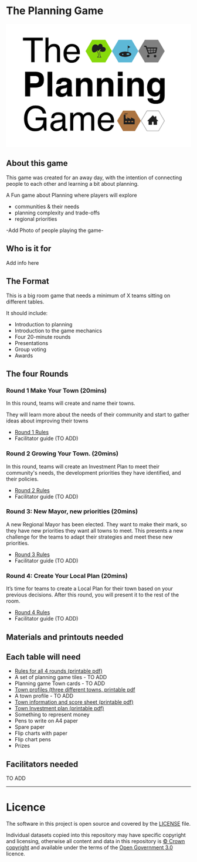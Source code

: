 # The Planning Game
<img src="theplanninggame.png" width=700px>

## About this game

This game was created for an away day, with the intention of connecting people to each other and learning a bit about planning.

A Fun game about Planning where players will explore

- communities & their needs
- planning complexity and trade-offs
- regional priorities

-Add Photo of people playing the game-
  
## Who is it for

Add info here

## The Format

This is a big room game that needs a minimum of X teams sitting on different tables.

It should include:

* Introduction to planning
* Introduction to the game mechanics
* Four 20-minute rounds
* Presentations
* Group voting
* Awards

## The four Rounds

### Round 1 Make Your Town (20mins)

In this round, teams will create and name their towns. 

They will learn more about the needs of their community and start to gather ideas about improving their towns

- [Round 1 Rules](https://github.com/digital-land/planning-game/blob/main/Rules-round-1.md)
- Facilitator guide (TO ADD)

### Round 2 Growing Your Town. (20mins)

In this round, teams will create an Investment Plan to meet their community's needs, the development priorities they have identified, and their policies. 

- [Round 2 Rules](https://github.com/digital-land/planning-game/blob/main/Rules-round-2.md)
-  Facilitator guide (TO ADD)

### Round 3: New Mayor, new priorities (20mins)

A new Regional Mayor has been elected. They want to make their mark, so they have new priorities they want all towns to meet. This presents a new challenge for the teams to adapt their strategies and meet these new priorities.

- [Round 3 Rules](https://github.com/digital-land/planning-game/blob/main/Rules-round-3.md)
- Facilitator guide (TO ADD)

### Round 4: Create Your Local Plan (20mins)

It’s time for teams to create a Local Plan for their town based on your previous decisions. After this round, you will present it to the rest of the room.

- [Round 4 Rules](https://github.com/digital-land/planning-game/blob/main/Rules-round-4.md)
- Facilitator guide (TO ADD)

## Materials and printouts needed

## Each table will need

* [Rules for all 4 rounds (printable pdf)](https://github.com/digital-land/planning-game/blob/main/The%20Planning%20game%20All%20Round%20rules.pdf)
* A set of planning game tiles - TO ADD
* Planning game Town cards - TO ADD
* [Town profiles (three different towns, printable pdf](https://github.com/digital-land/planning-game/blob/main/Town%20profiles.pdf)
* A town profile - TO ADD
* [Town information and score sheet (printable pdf)](https://github.com/digital-land/planning-game/blob/main/Town%20information%20Town%20scores.pdf)
* [Town Investment plan (printable pdf)](https://github.com/digital-land/planning-game/blob/main/Investment%20plan.pdf)
* Something to represent money
* Pens to write on A4 paper
* Spare paper
* Flip charts with paper
* Flip chart pens
* Prizes

## Facilitators needed

TO ADD

---
# Licence


The software in this project is open source and covered by the [LICENSE](LICENSE) file.

Individual datasets copied into this repository may have specific copyright and licensing, otherwise all content and data in this repository is
[© Crown copyright](http://www.nationalarchives.gov.uk/information-management/re-using-public-sector-information/copyright-and-re-use/crown-copyright/)
and available under the terms of the [Open Government 3.0](https://www.nationalarchives.gov.uk/doc/open-government-licence/version/3/) licence.
